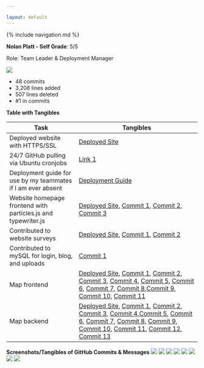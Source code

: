```yaml
---

layout: default
---
```


{% include navigation.md %}


**Nolan Platt - Self Grade**: 5/5

Role: Team Leader & Deployment Manager 

![](https://i.imgur.com/eJfgJSV.png)
- 48 commits
- 3,208 lines added
- 507 lines deleted
- #1 in commits 

**Table with Tangibles**


Task | Tangibles | 
------ | --------------------- |
| Deployed website with HTTPS/SSL | [Deployed Site](https://envmapper.tk/)
| 24/7 GitHub pulling via Ubuntu cronjobs | [Link 1](https://github.com/rpeddakama/AP-CSA-T3/wiki/Deployment-Guide)
| Deployment guide for use by my teammates if I am ever absent | [Deployment Guide](https://github.com/rpeddakama/AP-CSA-T3/wiki/Deployment-Guide)
| Website homepage frontend with particles.js and typewriter.js | [Deployed Site](https://envmapper.tk/), [Commit 1](https://github.com/rpeddakama/AP-CSA-T3/commit/198b359e9abca82ef4bf55a5e3ebcd5b59d3c861), [Commit 2](https://github.com/rpeddakama/AP-CSA-T3/commit/6a852179d2f00385867fa14612ba465226a65aa0), [Commit 3](https://github.com/rpeddakama/AP-CSA-T3/commit/defd0bdd90b4b7f971e0b20c49b5c4b09386817a)
| Contributed to website surveys | [Deployed Site](https://envmapper.tk/envFootPrintSurvey), [Commit 1](https://github.com/rpeddakama/AP-CSA-T3/commit/56324c71d6702af66c404287da48f15f5ab5b1b1), [Commit 2](https://github.com/rpeddakama/AP-CSA-T3/commit/c98747abc1cd9d15c3bba11fd8e50ab5cb9d9d3a) 
| Contributed to mySQL for login, blog, and uploads | [Commit 1](https://github.com/rpeddakama/AP-CSA-T3/commit/3f3e1701cc4265d33d558496332fb8ad0552067b#diff-54eeffbae371fcd1398d4ca5e89a1b8118208b7bb2f8ddf55c1aa2f7d98ab136)
| Map frontend | [Deployed Site](https://envmapper.tk/map), [Commit 1](https://github.com/rpeddakama/AP-CSA-T3/commit/29a9506584dafc39f0a6c08f786a335df50ed400), [Commit 2](https://github.com/rpeddakama/AP-CSA-T3/commit/3f0fc948e96b07d2121a280ec19fa86509ddff4b), [Commit 3](https://github.com/rpeddakama/AP-CSA-T3/commit/159f81be7cf6f9fb04b2554169fa5800c4a8d4f8), [Commit 4](https://github.com/rpeddakama/AP-CSA-T3/commit/cb2e339b9bd1ae37cd58b1f9229ad27ee06e2f8c), [Commit 5](https://github.com/rpeddakama/AP-CSA-T3/commit/7fc8121e88e6b0ab8ca1a2fa05ea7dabd2c39bac), [Commit 6](https://github.com/rpeddakama/AP-CSA-T3/commit/58d1d322afedfe135f5f31a10aabd2e512350627), [Commit 7](https://github.com/rpeddakama/AP-CSA-T3/commit/3f3e1701cc4265d33d558496332fb8ad0552067b), [Commit 8](https://github.com/rpeddakama/AP-CSA-T3/commit/b4e9d471d2646a3764b56d9b2e849cc560a17e91),[Commit 9](https://github.com/rpeddakama/AP-CSA-T3/commit/cf3e3956a933251b4c887d8f580ff199f4869a59), [Commit 10](https://github.com/rpeddakama/AP-CSA-T3/commit/a0cc242b59b0569cb5956e0bf17d90ae2d8c8e1a), [Commit 11](https://github.com/rpeddakama/AP-CSA-T3/commit/3706d7fda109cc7e0d0b34d0dfbe7075305a10c4)
| Map backend | [Deployed Site](https://envmapper.tk/map), [Commit 1](https://github.com/rpeddakama/AP-CSA-T3/commit/7fc8121e88e6b0ab8ca1a2fa05ea7dabd2c39bac), [Commit 2](https://github.com/rpeddakama/AP-CSA-T3/commit/58d1d322afedfe135f5f31a10aabd2e512350627), [Commit 3](https://github.com/rpeddakama/AP-CSA-T3/commit/3f3e1701cc4265d33d558496332fb8ad0552067b), [Commit 4](https://github.com/rpeddakama/AP-CSA-T3/commit/b4e9d471d2646a3764b56d9b2e849cc560a17e91),[Commit 5](https://github.com/rpeddakama/AP-CSA-T3/commit/cf3e3956a933251b4c887d8f580ff199f4869a59), [Commit 6](https://github.com/rpeddakama/AP-CSA-T3/commit/a0cc242b59b0569cb5956e0bf17d90ae2d8c8e1a), [Commit 7](https://github.com/rpeddakama/AP-CSA-T3/commit/3706d7fda109cc7e0d0b34d0dfbe7075305a10c4), [Commit 8](https://github.com/rpeddakama/AP-CSA-T3/commit/58d1d322afedfe135f5f31a10aabd2e512350627), [Commit 9](https://github.com/rpeddakama/AP-CSA-T3/commit/fc28fdc95ca80ba3e7a5e681b5b1bcffc0d951e0), [Commit 10](https://github.com/rpeddakama/AP-CSA-T3/commit/a36df4a00dfa9215046c48dac0f538032bf1898a), [Commit 11](https://github.com/rpeddakama/AP-CSA-T3/commit/3b00a93491341e12edcf3f60d830ac3b5beed88e), [Commit 12](https://github.com/rpeddakama/AP-CSA-T3/commit/3f3e1701cc4265d33d558496332fb8ad0552067b), [Commit 13](https://github.com/rpeddakama/AP-CSA-T3/commit/b4e9d471d2646a3764b56d9b2e849cc560a17e91)


**Screenshots/Tangibles of GitHub Commits & Messages**
![](https://i.imgur.com/GcWwtzC.png)
![](https://i.imgur.com/hIdUEzs.png)
![](https://i.imgur.com/RV32Y5n.png)
![](https://i.imgur.com/p4iG8Db.png)
![](https://i.imgur.com/KtztYxm.png)
![](https://i.imgur.com/69zNi2Y.png)
![](https://i.imgur.com/eaoBZhr.png)
![](https://i.imgur.com/FIzNr6a.png)